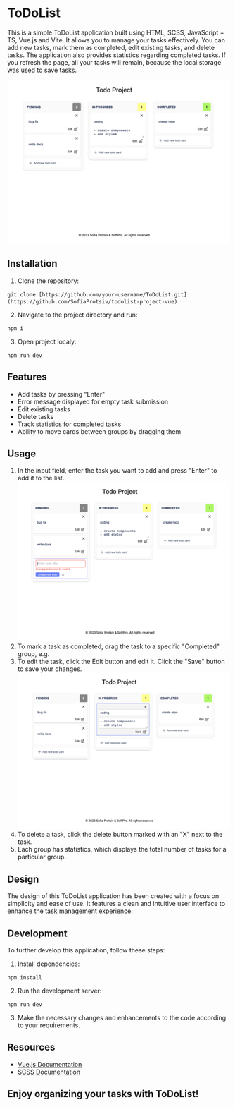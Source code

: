 # ToDoList

This is a simple ToDoList application built using HTML, SCSS, JavaScript + TS, Vue.js and Vite. It allows you to manage your tasks effectively. You can add new tasks, mark them as completed, edit existing tasks, and delete tasks. The application also provides statistics regarding completed tasks. If you refresh the page, all your tasks will remain, because the local storage was used to save tasks.

![my todolist](./public/todolist.png)

## Installation

1. Clone the repository:

```
git clone [https://github.com/your-username/ToDoList.git](https://github.com/SofiaProtsiv/todolist-project-vue)
```

2. Navigate to the project directory and run:

```
npm i
```

3. Open project localy:
```
npm run dev
```

## Features

- Add tasks by pressing "Enter"
- Error message displayed for empty task submission
- Edit existing tasks
- Delete tasks
- Track statistics for completed tasks
- Ability to move cards between groups by dragging them

## Usage

1. In the input field, enter the task you want to add and press "Enter" to add it to the list.
![how to add](./public/todolist_add.png)
2. To mark a task as completed, drag the task to a specific "Completed" group, e.g.
3. To edit the task, click the Edit button and edit it. Click the "Save" button to save your changes.
![how to edit](./public/todolist_edit.png)
4. To delete a task, click the delete button marked with an "X" next to the task.
5. Each group has statistics, which displays the total number of tasks for a particular group.

## Design

The design of this ToDoList application has been created with a focus on simplicity and ease of use. It features a clean and intuitive user interface to enhance the task management experience.

## Development

To further develop this application, follow these steps:

1. Install dependencies:

```
npm install
```

2. Run the development server:

```
npm run dev
```

3. Make the necessary changes and enhancements to the code according to your requirements.

## Resources

- [Vue.js Documentation](https://vuejs.org/)
- [SCSS Documentation](https://sass-lang.com/documentation)

## Enjoy organizing your tasks with ToDoList!
